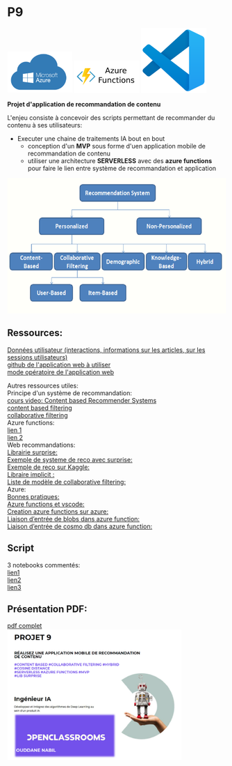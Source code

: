 # P9  
<img src="/img/azure.png" width="150"> <img src="/img/azf.png" width="150"> <img src="/img/vsc.png" width="150">     
 
**Projet d'application de recommandation de contenu**  
  
L'enjeu consiste à concevoir des scripts permettant de recommander du contenu à ses utilisateurs:  
* Executer une chaine de traitements IA bout en bout
	* conception d'un **MVP** sous forme d'uen application mobile de recommandation de contenu  
	* utiliser une architecture **SERVERLESS** avec des **azure functions** pour faire le lien entre système de recommandation et application  

<img src="/img/reco.png" width="800">

## Ressources:  
[Données utilisateur (interactions, informations sur les articles, sur les sessions utilisateurs) ](https://s3-eu-west-1.amazonaws.com/static.oc-static.com/prod/courses/files/AI+Engineer/Project+9+-+R%C3%A9alisez+une+application+mobile+de+recommandation+de+contenu/news-portal-user-interactions-by-globocom.zip)  
[github de l'application web à utiliser](https://github.com/OpenClassrooms-Student-Center/bookshelf)     
[mode opératoire de l'application web](https://s3.eu-west-1.amazonaws.com/course.oc-static.com/projects/Ing%C3%A9nieur_IA_P9/Mode+ope%CC%81ratoire+test+Azure+function_V1.1.docx.pdf)           
  
Autres ressources utiles:  
Principe d'un système de recommandation:  
[cours video: Content based Recommender Systems](https://www.youtube.com/watch?v=YMZmLx-AUvY)  
[content based filtering](https://heartbeat.fritz.ai/recommender-systems-with-python-part-i-content-based-filtering-5df4940bd831)  
[collaborative filtering](https://realpython.com/build-recommendation-engine-collaborative-filtering/)  
Azure functions:  
[lien 1](https://www.youtube.com/watch?v=coT4IlGQLCw&list=PLbl2SbVIi-Wo2W81Jyqlv5B375W_EcUsj)  
[lien 2](https://www.youtube.com/watch?v=9RLbuEnW-6g&list=PLbl2SbVIi-Wo2W81Jyqlv5B375W_EcUsj&index=13)  
Web recommandations:  
[Librairie surprise:](https://surprise.readthedocs.io/)  
[Exemple de systeme de reco avec surprise:](https://medium.com/hacktive-devs/recommender-system-made-easy-with-scikit-surprise-569cbb689824)  
[Exemple de reco sur Kaggle:](https://www.kaggle.com/gspmoreira/recommender-systems-in-python-101)  
[Libraire implicit :](https://github.com/benfred/implicit)  
[Liste de modèle de collaborative filtering:](https://github.com/microsoft/recommenders)  
Azure:  
[Bonnes pratiques:](https://s3.eu-west-1.amazonaws.com/course.oc-static.com/projects/Ing%C3%A9nieur_IA_P1/Bonnes_pratiques_consmmation_Azure.pdf)  
[Azure functions et vscode:]( https://docs.microsoft.com/fr-fr/azure/azure-functions/create-first-function-vs-code-python)  
[Creation azure functions sur azure:]( https://docs.microsoft.com/fr-fr/learn/modules/create-serverless-logic-with-azure-functions/)  
[Liaison d’entrée de blobs dans azure function:]( https://docs.microsoft.com/fr-fr/azure/azure-functions/functions-bindings-storage-blob-input?tabs=python)  
[Liaison d’entrée de cosmo db dans azure function:]( https://docs.microsoft.com/fr-fr/azure/azure-functions/functions-bindings-cosmosdb-v2-input?tabs=python)  
 

## Script
3 notebooks commentés:     
[lien1](/P9_v0.2.ipynb)  
[lien2](/P9_v0.3_wblob.ipynb)  
[lien3](/P9_v0.4_wcosmodb.ipynb)  
  
## Présentation PDF:  
[pdf complet](/P9.pdf)  
<img src="/img/P9%20pres.png" height="300">  

 

